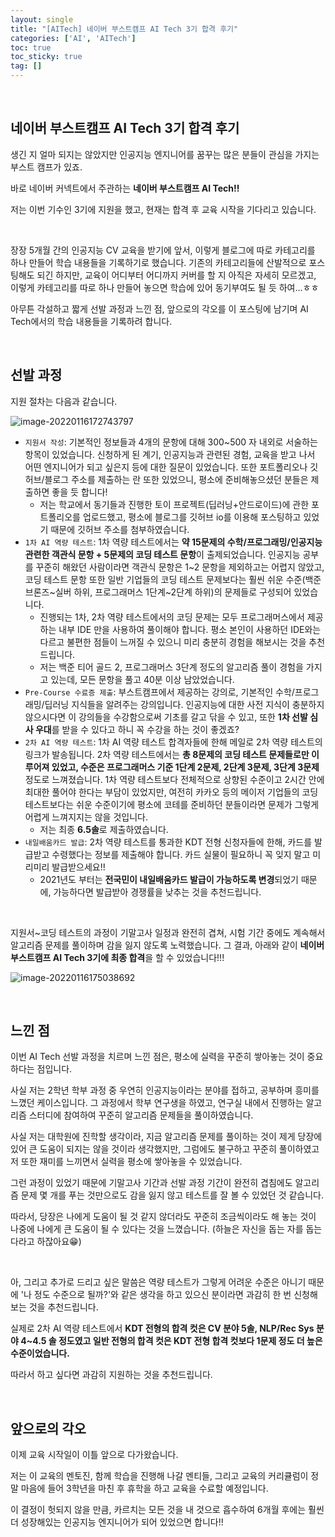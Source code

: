 ```yaml
---
layout: single
title: "[AITech] 네이버 부스트캠프 AI Tech 3기 합격 후기"
categories: ['AI', 'AITech']
toc: true
toc_sticky: true
tag: []
---
```




<br>

## 네이버 부스트캠프 AI Tech 3기 합격 후기

생긴 지 얼마 되지는 않았지만 인공지능 엔지니어를 꿈꾸는 많은 분들이 관심을 가지는 부스트 캠프가 있죠. 

바로 네이버 커넥트에서 주관하는 **네이버 부스트캠프 AI Tech!!**

저는 이번 기수인 3기에 지원을 했고, 현재는 합격 후 교육 시작을 기다리고 있습니다. 

<br>

장장 5개월 간의 인공지능 CV 교육을 받기에 앞서, 이렇게 블로그에 따로 카테고리를 하나 만들어 학습 내용들을 기록하기로 했습니다. 기존의 카테고리들에 산발적으로 포스팅해도 되긴 하지만, 교육이 어디부터 어디까지 커버를 할 지 아직은 자세히 모르겠고, 이렇게 카테고리를 따로 하나 만들어 놓으면 학습에 있어 동기부여도 될 듯 하여...ㅎㅎ 

아무튼 각설하고 짧게 선발 과정과 느낀 점, 앞으로의 각오를 이 포스팅에 남기며 AI Tech에서의 학습 내용들을 기록하려 합니다. 

<br>

## 선발 과정

지원 절차는 다음과 같습니다. 

![image-20220116172743797](https://user-images.githubusercontent.com/70505378/149653824-45822968-1ac4-4e08-a9c1-c21b5de6ec9c.png)



* `지원서 작성`: 기본적인 정보들과 4개의 문항에 대해 300~500 자 내외로 서술하는 항목이 있었습니다. 신청하게 된 계기, 인공지능과 관련된 경험, 교육을 받고 나서 어떤 엔지니어가 되고 싶은지 등에 대한 질문이 있었습니다. 또한 포트폴리오나 깃허브/블로그 주소를 제출하는 란 또한 있었으니, 평소에 준비해놓으셨던 분들은 제출하면 좋을 듯 합니다! 
  * 저는 학교에서 동기들과 진행한 토이 프로젝트(딥러닝+안드로이드)에 관한 포트폴리오를 업로드했고, 평소에 블로그를 깃허브 io를 이용해 포스팅하고 있었기 때문에 깃허브 주소를 첨부하였습니다. 
* `1차 AI 역량 테스트`: 1차 역량 테스트에서는 **약 15문제의 수학/프로그래밍/인공지능 관련한 객관식 문항 + 5문제의 코딩 테스트 문항**이 출제되었습니다. 인공지능 공부를 꾸준히 해왔던 사람이라면 객관식 문항은 1~2 문항을 제외하고는 어렵지 않았고, 코딩 테스트 문항 또한 일반 기업들의 코딩 테스트 문제보다는 훨씬 쉬운 수준(백준 브론즈~실버 하위, 프로그래머스 1단계~2단계 하위)의 문제들로 구성되어 있었습니다. 
  * 진행되는 1차, 2차 역량 테스트에서의 코딩 문제는 모두 프로그래머스에서 제공하는 내부 IDE 만을 사용하여 풀이해야 합니다. 평소 본인이 사용하던 IDE와는 다르고 불편한 점들이 느꺼질 수 있으니 미리 충분히 경험을 해보시는 것을 추천드립니다. 
  * 저는 백준 티어 골드 2, 프로그래머스 3단계 정도의 알고리즘 풀이 경험을 가지고 있는데, 모든 문항을 풀고 40분 이상 남았었습니다. 
* `Pre-Course 수료증 제출`: 부스트캠프에서 제공하는 강의로, 기본적인 수학/프로그래밍/딥러닝 지식들을 알려주는 강의입니다. 인공지능에 대한 사전 지식이 충분하지 않으시다면 이 강의들을 수강함으로써 기초를 갈고 닦을 수 있고, 또한 **1차 선발 심사 우대**를 받을 수 있다고 하니 꼭 수강을 하는 것이 좋겠죠?
* `2차 AI 역량 테스트`: 1차 AI 역량 테스트 합격자들에 한해 메일로 2차 역량 테스트의 링크가 발송됩니다. 2차 역량 테스트에서는 **총 8문제의 코딩 테스트 문제들로만 이루어져 있었고, 수준은 프로그래머스 기준 1단계 2문제, 2단계 3문제, 3단계 3문제** 정도로 느껴졌습니다. 1차 역량 테스트보다 전체적으로 상향된 수준이고 2시간 안에 최대한 풀어야 한다는 부담이 있었지만, 여전히 카카오 등의 메이저 기업들의 코딩 테스트보다는 쉬운 수준이기에 평소에 코테를 준비하던 분들이라면 문제가 그렇게 어렵게 느껴지지는 않을 것입니다. 
  * 저는 최종 **6.5솔**로 제출하였습니다. 
* `내일배움카드 발급`: 2차 역량 테스트를 통과한 KDT 전형 신청자들에 한해, 카드를 발급받고 수령했다는 정보를 제출해야 합니다. 카드 실물이 필요하니 꼭 잊지 말고 미리미리 발급받으세요!!
  * 2021년도 부터는 **전국민이 내일배움카드 발급이 가능하도록 변경**되었기 때문에, 가능하다면 발급받아 경쟁률을 낮추는 것을 추천드립니다. 

<br>

지원서~코딩 테스트의 과정이 기말고사 일정과 완전히 겹쳐, 시험 기간 중에도 계속해서 알고리즘 문제를 풀이하며 감을 잃지 않도록 노력했습니다. 그 결과, 아래와 같이 **네이버 부스트캠프 AI Tech 3기에 최종 합격**을 할 수 있었습니다!!!

 ![image-20220116175038692](https://user-images.githubusercontent.com/70505378/149653822-33017270-b81b-486e-adfc-2a45bafd841f.png)



<br>

## 느낀 점

이번 AI Tech 선발 과정을 치르며 느낀 점은, 평소에 실력을 꾸준히 쌓아놓는 것이 중요하다는 점입니다. 

사실 저는 2학년 학부 과정 중 우연히 인공지능이라는 분야를 접하고, 공부하며 흥미를 느꼈던 케이스입니다. 그 과정에서 학부 연구생을 하였고, 연구실 내에서 진행하는 알고리즘 스터디에 참여하여 꾸준히 알고리즘 문제들을 풀이하였습니다. 

사실 저는 대학원에 진학할 생각이라, 지금 알고리즘 문제를 풀이하는 것이 제게 당장에 있어 큰 도움이 되지는 않을 것이라 생각했지만, 그럼에도 불구하고 꾸준히 풀이하였고 저 또한 재미를 느끼면서 실력을 평소에 쌓아놓을 수 있었습니다. 

그런 과정이 있었기 때문에 기말고사 기간과 선발 과정 기간이 완전히 겹침에도 알고리즘 문제 몇 개를 푸는 것만으로도 감을 잃지 않고 테스트를 잘 볼 수 있었던 것 같습니다. 

따라서, 당장은 나에게 도움이 될 것 같지 않더라도 꾸준히 조금씩이라도 해 놓는 것이 나중에 나에게 큰 도움이 될 수 있다는 것을 느꼈습니다. (하늘은 자신을 돕는 자를 돕는다라고 하잖아요😁)

<br>

아, 그리고 추가로 드리고 싶은 말씀은 역량 테스트가 그렇게 어려운 수준은 아니기 때문에 '나 정도 수준으로 될까?'와 같은 생각을 하고 있으신 분이라면 과감히 한 번 신청해보는 것을 추천드립니다. 

실제로 2차 AI 역량 테스트에서 **KDT 전형의 합격 컷은 CV 분야 5솔, NLP/Rec Sys 분야 4~4.5 솔 정도였고 일반 전형의 합격 컷은 KDT 전형 합격 컷보다 1문제 정도 더 높은 수준이었습니다.**

따라서 하고 싶다면 과감히 지원하는 것을 추천드립니다. 

<br>

## 앞으로의 각오

이제 교육 시작일이 이틀 앞으로 다가왔습니다. 

저는 이 교육의 멘토진, 함께 학습을 진행해 나갈 멘티들, 그리고 교육의 커리큘럼이 정말 마음에 들어 3학년을 마친 후 휴학을 하고 교육을 수료할 예정입니다. 

이 결정이 헛되지 않을 만큼, 카르치는 모든 것을 내 것으로 흡수하여 6개월 후에는 훨씬 더 성장해있는 인공지능 엔지니어가 되어 있었으면 합니다!!















